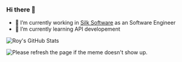 ### Hi there 👋

- 🔭 I’m currently working in [Silk Software](https://www.silksoftware.com/) as an Software Engineer
- 🌱 I’m currently learning API developement

![Roy's GitHub Stats](https://github-readme-stats.vercel.app/api?username=RoyGRT)

<img src='https://random-memer.herokuapp.com/' title="Meme" alt="Please refresh the page if the meme doesn't show up.">
<!--
**RoyGRT/RoyGRT** is a ✨ _special_ ✨ repository because its `README.md` (this file) appears on your GitHub profile.

Here are some ideas to get you started:



-->
